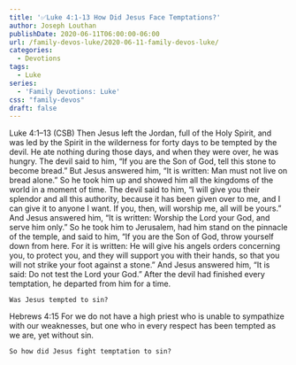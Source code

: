 ```yaml
---
title: '✅Luke 4:1-13 How Did Jesus Face Temptations?'
author: Joseph Louthan
publishDate: 2020-06-11T06:00:00-06:00
url: /family-devos-luke/2020-06-11-family-devos-luke/
categories:
  - Devotions
tags:
  - Luke
series:
  - 'Family Devotions: Luke'
css: "family-devos"
draft: false
---
```


Luke 4:1–13 (CSB) Then Jesus left the Jordan, full of the Holy Spirit, and was led by the Spirit in the wilderness  for forty days to be tempted by the devil. He ate nothing during those days, and when they were over, he was hungry.  The devil said to him, “If you are the Son of God, tell this stone to become bread.”  But Jesus answered him, “It is written: Man must not live on bread alone.”  So he took him up and showed him all the kingdoms of the world in a moment of time.  The devil said to him, “I will give you their splendor and all this authority, because it has been given over to me, and I can give it to anyone I want.  If you, then, will worship me, all will be yours.”  And Jesus answered him, “It is written: Worship the Lord your God, and serve him only.”  So he took him to Jerusalem, had him stand on the pinnacle of the temple, and said to him, “If you are the Son of God, throw yourself down from here.  For it is written: He will give his angels orders concerning you, to protect you,  and they will support you with their hands, so that you will not strike your foot against a stone.”  And Jesus answered him, “It is said: Do not test the Lord your God.”  After the devil had finished every temptation, he departed from him for a time.

```text
Was Jesus tempted to sin?
```

Hebrews 4:15 For we do not have a high priest who is unable to sympathize with our weaknesses, but one who in every respect has been tempted as we are, yet without sin.

```text
So how did Jesus fight temptation to sin?
```
